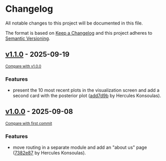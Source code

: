 # Changelog

All notable changes to this project will be documented in this file.

The format is based on [Keep a Changelog](http://keepachangelog.com/en/1.0.0/)
and this project adheres to [Semantic Versioning](http://semver.org/spec/v2.0.0.html).

<!-- insertion marker -->
## [v1.1.0](https://github.com/dyka3773/spaceapps-2025/releases/tag/v1.1.0) - 2025-09-19

<small>[Compare with v1.0.0](https://github.com/dyka3773/spaceapps-2025/compare/v1.0.0...v1.1.0)</small>

### Features

- present the 10 most recent plots in the visualization screen and add a second card with the posterior plot ([add7d9b](https://github.com/dyka3773/spaceapps-2025/commit/add7d9b069e6ab5bf85268480d9a0ee6f76fed1f) by Hercules Konsoulas).

## [v1.0.0](https://github.com/dyka3773/spaceapps-2025/releases/tag/v1.0.0) - 2025-09-08

<small>[Compare with first commit](https://github.com/dyka3773/spaceapps-2025/compare/ea4ec57c3a9187bedc1dc2f607081e58b5768f1a...v1.0.0)</small>

### Features

- move routing in a separate module and add an "about us" page ([7382e87](https://github.com/dyka3773/spaceapps-2025/commit/7382e87d29a78fb3fcff55a23e3559a613abbbbb) by Hercules Konsoulas).


